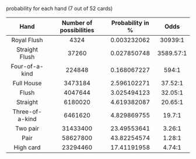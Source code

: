 probability for each hand (7 out of 52 cards)

| Hand            | Number of possibilities | Probability in % | Odds         |
|:---------------:|:-----------------------:|:----------------:|:------------:|
| Royal Flush     | 4324                    | 0.003232062      | 30939:1      |
| Straight Flush  | 37260                   | 0.027850748      | 3589.57:1    |
| Four-of-a-kind  | 224848                  | 0.168067227      | 594:1        |
| Full House      | 3473184                 | 2.596102271      | 37.52:1      |
| Flush           | 4047644                 | 3.025494123      | 32.05:1      |
| Straight        | 6180020                 | 4.619382087      | 20.65:1      |
| Three-of-a-kind | 6461620                 | 4.829869755      | 19.7:1       |
| Two pair        | 31433400                | 23.49553641      | 3.26:1       |
| Pair            | 58627800                | 43.82254574      | 1.28:1       |
| High card       | 23294460                | 17.41191958      | 4.74:1       |
